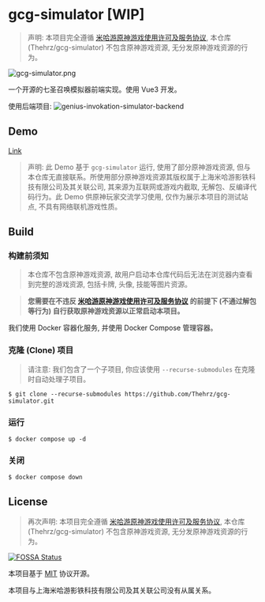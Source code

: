 # gcg-simulator [WIP]

> 声明: 本项目完全遵循 [米哈游原神游戏使用许可及服务协议](https://ys.mihoyo.com/main/company/agreement), 本仓库 (Thehrz/gcg-simulator) 不包含原神游戏资源, 无分发原神游戏资源的行为。

![gcg-simulator.png](https://s2.loli.net/2023/01/13/8vJ3lHuGptqrQa9.png)

一个开源的七圣召唤模拟器前端实现。使用 Vue3 开发。

使用后端项目: ![genius-invokation-simulator-backend](https://github.com/sunist-c/genius-invokation-simulator-backend)

## Demo

[Link](https://gcg-simulator.nahida.work)

> 声明: 此 Demo 基于 `gcg-simulator` 运行, 使用了部分原神游戏资源, 但与本仓库无直接联系。所使用部分原神游戏资源其版权属于上海米哈游影铁科技有限公司及其关联公司, 其来源为互联网或游戏内截取, 无解包、反编译代码行为。此 Demo 供原神玩家交流学习使用, 仅作为展示本项目的测试站点, 不具有网络联机游戏性质。

## Build

### 构建前须知

> 本仓库不包含原神游戏资源, 故用户启动本仓库代码后无法在浏览器内查看到完整的游戏资源, 包括卡牌, 头像, 技能等图片资源。

> **您需要在不违反 [米哈游原神游戏使用许可及服务协议](https://ys.mihoyo.com/main/company/agreement) 的前提下 (不通过解包等行为) 自行获取原神游戏资源以正常启动本项目。**

我们使用 Docker 容器化服务, 并使用 Docker Compose 管理容器。

### 克隆 (Clone) 项目

> 请注意: 我们包含了一个子项目, 你应该使用 `--recurse-submodules` 在克隆时自动处理子项目。

```shell
$ git clone --recurse-submodules https://github.com/Thehrz/gcg-simulator.git
```

### 运行

```shell
$ docker compose up -d
```

### 关闭

```shell
$ docker compose down
```

## License

> 再次声明: 本项目完全遵循 [米哈游原神游戏使用许可及服务协议](https://ys.mihoyo.com/main/company/agreement), 本仓库 (Thehrz/gcg-simulator) 不包含原神游戏资源, 无分发原神游戏资源的行为。

[![FOSSA Status](https://app.fossa.com/api/projects/git%2Bgithub.com%2FThehrz%2Fgcg-simulator.svg?type=large)](https://app.fossa.com/projects/git%2Bgithub.com%2FThehrz%2Fgcg-simulator?ref=badge_large)

本项目基于 [MIT](https://github.com/Thehrz/gcg-simulator/blob/master/LICENSE) 协议开源。

本项目与上海米哈游影铁科技有限公司及其关联公司没有从属关系。
